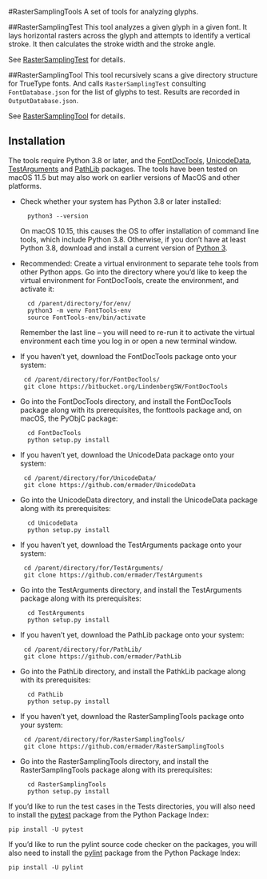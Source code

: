#RasterSamplingTools
A set of tools for analyzing glyphs.

##RasterSamplingTest
This tool analyzes a given glyph in a given font. It lays horizontal rasters across the glyph and attempts to identify a vertical stroke.
It then calculates the stroke width and the stroke angle.

See [RasterSamplingTest](RasterSamplingTest.md) for details.

##RasterSamplingTool
This tool recursively scans a give directory structure for TrueType fonts. And calls `RasterSamplingTest` consulting `FontDatabase.json` for the list
of glyphs to test. Results are recorded in `OutputDatabase.json`.

See [RasterSamplingTool](RasterSamplingTool.md) for details.

## Installation

The tools require Python 3.8 or later, and the [FontDocTools](https://bitbucket.org/LindenbergSW/FontDocTools), [UnicodeData](https://github.com/ermader/UnicodeData), [TestArguments](https://github.com/ermader/TestArguments) and [PathLib](https://github.com/ermader/PathLib) packages. The tools have been tested on macOS 11.5 but may also work on earlier versions of MacOS and other platforms.

* Check whether your system has Python 3.8 or later installed:

        python3 --version

    On macOS 10.15, this causes the OS to offer installation of command line tools, which include Python 3.8. Otherwise, if you don’t have at least Python 3.8, download and install a current version of [Python 3](https://www.python.org/downloads/mac-osx/).

* Recommended: Create a virtual environment to separate tehe tools from other Python apps. Go into the directory where you’d like to keep the virtual environment for FontDocTools, create the environment, and activate it:

        cd /parent/directory/for/env/
        python3 -m venv FontTools-env
        source FontTools-env/bin/activate

    Remember the last line – you will need to re-run it to activate the virtual environment each time you log in or open a new terminal window.

 * If you haven’t yet, download the FontDocTools package onto your system:

        cd /parent/directory/for/FontDocTools/
        git clone https://bitbucket.org/LindenbergSW/FontDocTools

* Go into the FontDocTools directory, and install the FontDocTools package along with its prerequisites, the fonttools package and, on macOS, the PyObjC package:

        cd FontDocTools
        python setup.py install

 * If you haven’t yet, download the UnicodeData package onto your system:

        cd /parent/directory/for/UnicodeData/
        git clone https://github.com/ermader/UnicodeData

* Go into the UnicodeData directory, and install the UnicodeData package along with its prerequisites:

        cd UnicodeData
        python setup.py install

 * If you haven’t yet, download the TestArguments package onto your system:

        cd /parent/directory/for/TestArguments/
        git clone https://github.com/ermader/TestArguments

* Go into the TestArguments directory, and install the TestArguments package along with its prerequisites:

        cd TestArguments
        python setup.py install

 * If you haven’t yet, download the PathLib package onto your system:

        cd /parent/directory/for/PathLib/
        git clone https://github.com/ermader/PathLib

* Go into the PathLib directory, and install the PathkLib package along with its prerequisites:

        cd PathLib
        python setup.py install

 * If you haven’t yet, download the RasterSamplingTools package onto your system:

        cd /parent/directory/for/RasterSamplingTools/
        git clone https://github.com/ermader/RasterSamplingTools

* Go into the RasterSamplingTools directory, and install the RasterSamplingTools package along with its prerequisites:

        cd RasterSamplingTools
        python setup.py install

If you’d like to run the test cases in the Tests directories, you will also need to install the [pytest](https://docs.pytest.org/en/latest/index.html) package from the Python Package Index:

    pip install -U pytest

If you’d like to run the pylint source code checker on the packages, you will also need to install the [pylint](https://pylint.readthedocs.io/en/latest/index.html) package from the Python Package Index:

    pip install -U pylint
